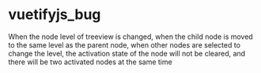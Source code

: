 # vuetifyjs_bug
When the node level of treeview is changed, when the child node is moved to the same level as the parent node, when other nodes are selected to change the level, the activation state of the node will not be cleared, and there will be two activated nodes at the same time
